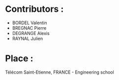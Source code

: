 # Contributors :
- BORDEL Valentin
- BREGNAC Pierre
- DEGRANGE Alexis
- RAYNAL Julien

# Place : 
Télécom Saint-Etienne, FRANCE - Engineering school
